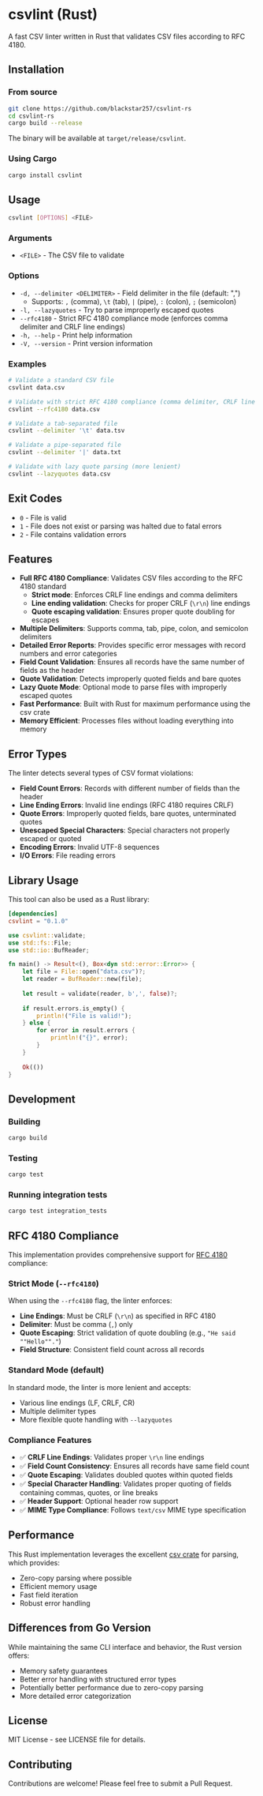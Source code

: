 # csvlint (Rust)

A fast CSV linter written in Rust that validates CSV files according to RFC 4180.

## Installation

### From source

```bash
git clone https://github.com/blackstar257/csvlint-rs
cd csvlint-rs
cargo build --release
```

The binary will be available at `target/release/csvlint`.

### Using Cargo

```bash
cargo install csvlint
```

## Usage

```bash
csvlint [OPTIONS] <FILE>
```

### Arguments

- `<FILE>` - The CSV file to validate

### Options

- `-d, --delimiter <DELIMITER>` - Field delimiter in the file (default: ",")
  - Supports: `,` (comma), `\t` (tab), `|` (pipe), `:` (colon), `;` (semicolon)
- `-l, --lazyquotes` - Try to parse improperly escaped quotes
- `--rfc4180` - Strict RFC 4180 compliance mode (enforces comma delimiter and CRLF line endings)
- `-h, --help` - Print help information
- `-V, --version` - Print version information

### Examples

```bash
# Validate a standard CSV file
csvlint data.csv

# Validate with strict RFC 4180 compliance (comma delimiter, CRLF line endings)
csvlint --rfc4180 data.csv

# Validate a tab-separated file
csvlint --delimiter '\t' data.tsv

# Validate a pipe-separated file
csvlint --delimiter '|' data.txt

# Validate with lazy quote parsing (more lenient)
csvlint --lazyquotes data.csv
```

## Exit Codes

- `0` - File is valid
- `1` - File does not exist or parsing was halted due to fatal errors
- `2` - File contains validation errors

## Features

- **Full RFC 4180 Compliance**: Validates CSV files according to the RFC 4180 standard
  - **Strict mode**: Enforces CRLF line endings and comma delimiters
  - **Line ending validation**: Checks for proper CRLF (`\r\n`) line endings
  - **Quote escaping validation**: Ensures proper quote doubling for escapes
- **Multiple Delimiters**: Supports comma, tab, pipe, colon, and semicolon delimiters
- **Detailed Error Reports**: Provides specific error messages with record numbers and error categories
- **Field Count Validation**: Ensures all records have the same number of fields as the header
- **Quote Validation**: Detects improperly quoted fields and bare quotes
- **Lazy Quote Mode**: Optional mode to parse files with improperly escaped quotes
- **Fast Performance**: Built with Rust for maximum performance using the csv crate
- **Memory Efficient**: Processes files without loading everything into memory

## Error Types

The linter detects several types of CSV format violations:

- **Field Count Errors**: Records with different number of fields than the header
- **Line Ending Errors**: Invalid line endings (RFC 4180 requires CRLF)
- **Quote Errors**: Improperly quoted fields, bare quotes, unterminated quotes
- **Unescaped Special Characters**: Special characters not properly escaped or quoted
- **Encoding Errors**: Invalid UTF-8 sequences
- **I/O Errors**: File reading errors

## Library Usage

This tool can also be used as a Rust library:

```toml
[dependencies]
csvlint = "0.1.0"
```

```rust
use csvlint::validate;
use std::fs::File;
use std::io::BufReader;

fn main() -> Result<(), Box<dyn std::error::Error>> {
    let file = File::open("data.csv")?;
    let reader = BufReader::new(file);
    
    let result = validate(reader, b',', false)?;
    
    if result.errors.is_empty() {
        println!("File is valid!");
    } else {
        for error in result.errors {
            println!("{}", error);
        }
    }
    
    Ok(())
}
```

## Development

### Building

```bash
cargo build
```

### Testing

```bash
cargo test
```

### Running integration tests

```bash
cargo test integration_tests
```

## RFC 4180 Compliance

This implementation provides comprehensive support for [RFC 4180](https://www.rfc-editor.org/rfc/rfc4180) compliance:

### Strict Mode (`--rfc4180`)
When using the `--rfc4180` flag, the linter enforces:
- **Line Endings**: Must be CRLF (`\r\n`) as specified in RFC 4180
- **Delimiter**: Must be comma (`,`) only
- **Quote Escaping**: Strict validation of quote doubling (e.g., `"He said ""Hello""."`)
- **Field Structure**: Consistent field count across all records

### Standard Mode (default)
In standard mode, the linter is more lenient and accepts:
- Various line endings (LF, CRLF, CR)
- Multiple delimiter types
- More flexible quote handling with `--lazyquotes`

### Compliance Features
- ✅ **CRLF Line Endings**: Validates proper `\r\n` line endings
- ✅ **Field Count Consistency**: Ensures all records have same field count
- ✅ **Quote Escaping**: Validates doubled quotes within quoted fields
- ✅ **Special Character Handling**: Validates proper quoting of fields containing commas, quotes, or line breaks
- ✅ **Header Support**: Optional header row support
- ✅ **MIME Type Compliance**: Follows `text/csv` MIME type specification

## Performance

This Rust implementation leverages the excellent [csv crate](https://docs.rs/csv/) for parsing, which provides:

- Zero-copy parsing where possible
- Efficient memory usage
- Fast field iteration
- Robust error handling

## Differences from Go Version

While maintaining the same CLI interface and behavior, the Rust version offers:

- Memory safety guarantees
- Better error handling with structured error types
- Potentially better performance due to zero-copy parsing
- More detailed error categorization

## License

MIT License - see LICENSE file for details.

## Contributing

Contributions are welcome! Please feel free to submit a Pull Request.
